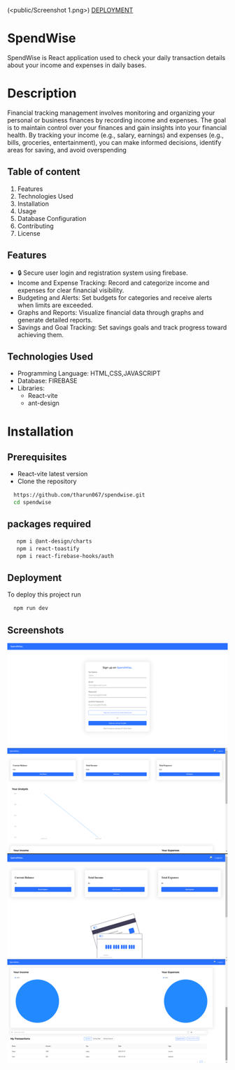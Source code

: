 (<public/Screenshot 1.png>) [DEPLOYMENT](https://spendwise-tharun-chavas-projects.vercel.app/)

# SpendWise
SpendWise is React application used to check your daily
transaction details about your income and expenses in daily bases.
# Description
Financial tracking management involves monitoring and organizing your personal or business finances by recording income and expenses. The goal is to maintain control over your finances and gain insights into your financial health. By tracking your income (e.g., salary, earnings) and expenses (e.g., bills, groceries, entertainment), you can make informed decisions, identify areas for saving, and avoid overspending




## Table of content
1. Features
2. Technologies Used
3. Installation
4. Usage
5. Database Configuration
6. Contributing
7. License

## Features

- 🔒 Secure user login and registration system using firebase.
- Income and Expense Tracking: Record and categorize income and expenses for clear financial visibility.
- Budgeting and Alerts: Set budgets for categories and receive alerts when limits are exceeded.
- Graphs and Reports: Visualize financial data through graphs and generate detailed reports.
- Savings and Goal Tracking: Set savings goals and track progress toward achieving them.


## Technologies Used
- Programming Language: HTML,CSS,JAVASCRIPT
- Database: FIREBASE
- Libraries:
    + React-vite
    + ant-design 
# Installation

## Prerequisites
- React-vite latest version
- Clone the repository
```bash
  https://github.com/tharun067/spendwise.git
  cd spendwise
```
## packages required
```bash
   npm i @ant-design/charts
   npm i react-toastify
   npm i react-firebase-hooks/auth
```
    
## Deployment

To deploy this project run 

```bash
  npm run dev
```
## Screenshots
![alt text](<public/Screenshot 1.png>)
![alt text](<public/Screenshot 2.png>)
![alt text](<public/Screenshot 3.png>)
![alt text](<public/Screenshot 4.png>)
